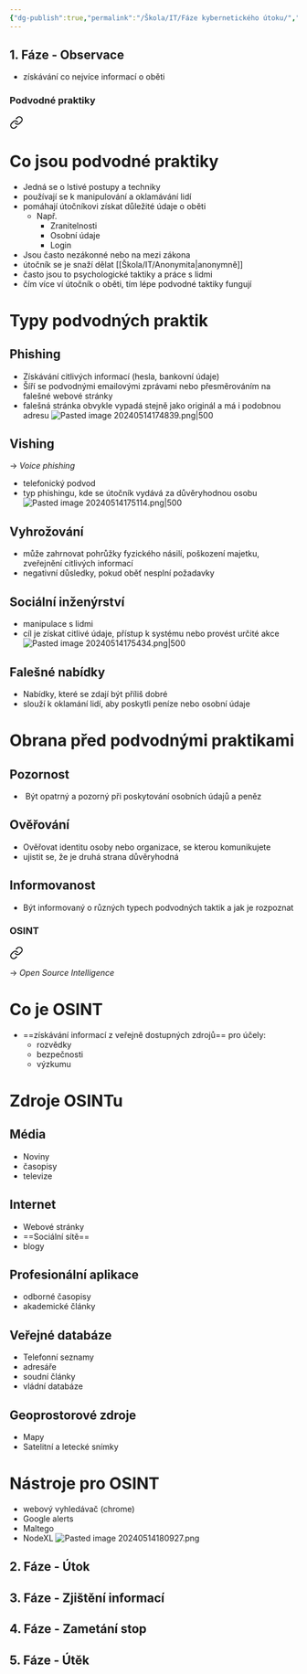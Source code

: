 ```yaml
---
{"dg-publish":true,"permalink":"/Škola/IT/Fáze kybernetického útoku/","created":"2024-05-14T17:31:46.207+02:00","updated":"2024-05-14T18:00:19.843+02:00"}
---
```


## 1. Fáze - Observace
- získávání co nejvíce informací o oběti
### Podvodné praktiky

<div class="transclusion internal-embed is-loaded"><a class="markdown-embed-link" href="/skola/it/podvodne-praktiky/" aria-label="Open link"><svg xmlns="http://www.w3.org/2000/svg" width="24" height="24" viewBox="0 0 24 24" fill="none" stroke="currentColor" stroke-width="2" stroke-linecap="round" stroke-linejoin="round" class="svg-icon lucide-link"><path d="M10 13a5 5 0 0 0 7.54.54l3-3a5 5 0 0 0-7.07-7.07l-1.72 1.71"></path><path d="M14 11a5 5 0 0 0-7.54-.54l-3 3a5 5 0 0 0 7.07 7.07l1.71-1.71"></path></svg></a><div class="markdown-embed">




# Co jsou podvodné praktiky
- Jedná se o lstivé postupy a techniky
- používají se k manipulování a oklamávání lidí
- pomáhají útočníkovi získat důležité údaje o oběti 
	- Např.
		- Zranitelnosti
		- Osobní údaje
		- Login
- Jsou často nezákonné nebo na mezi zákona
- útočník se je snaží dělat [[Škola/IT/Anonymita\|anonymně]] 
- často jsou to psychologické taktiky a práce s lidmi
- čím více ví útočník o oběti, tím lépe podvodné taktiky fungují
# Typy podvodných praktik
## Phishing
- Získávání citlivých informací (hesla, bankovní údaje)
- Šíří se podvodnými emailovými zprávami nebo přesměrováním na falešné webové stránky
- falešná stránka obvykle vypadá stejně jako originál a má i podobnou adresu
![Pasted image 20240514174839.png|500](/img/user/Images/Pasted%20image%2020240514174839.png)
## Vishing
-> *Voice phishing*
- telefonický podvod 
- typ phishingu, kde se útočník vydává za důvěryhodnou osobu
![Pasted image 20240514175114.png|500](/img/user/Images/Pasted%20image%2020240514175114.png)
## Vyhrožování
- může zahrnovat pohrůžky fyzického násilí, poškození majetku, zveřejnění citlivých informací 
- negativní důsledky, pokud oběť nesplní požadavky
## Sociální inženýrství
- manipulace s lidmi
- cíl je získat citlivé údaje, přístup k systému nebo provést určité akce
![Pasted image 20240514175434.png|500](/img/user/Images/Pasted%20image%2020240514175434.png)
## Falešné nabídky
- Nabídky, které se zdají být příliš dobré
- slouží k oklamání lidí, aby poskytli peníze nebo osobní údaje
# Obrana před podvodnými praktikami
## Pozornost
-  Být opatrný a pozorný při poskytování osobních údajů a peněz
## Ověřování
- Ověřovat identitu osoby nebo organizace, se kterou komunikujete
- ujistit se, že je druhá strana důvěryhodná
## Informovanost
- Být informovaný o různých typech podvodných taktik a jak je rozpoznat

</div></div>

### OSINT

<div class="transclusion internal-embed is-loaded"><a class="markdown-embed-link" href="/skola/it/kybernetika/osint/" aria-label="Open link"><svg xmlns="http://www.w3.org/2000/svg" width="24" height="24" viewBox="0 0 24 24" fill="none" stroke="currentColor" stroke-width="2" stroke-linecap="round" stroke-linejoin="round" class="svg-icon lucide-link"><path d="M10 13a5 5 0 0 0 7.54.54l3-3a5 5 0 0 0-7.07-7.07l-1.72 1.71"></path><path d="M14 11a5 5 0 0 0-7.54-.54l-3 3a5 5 0 0 0 7.07 7.07l1.71-1.71"></path></svg></a><div class="markdown-embed">




-> *Open Source Intelligence*
# Co je OSINT
- ==získávání informací z veřejně dostupných zdrojů== pro účely:
	- rozvědky
	- bezpečnosti
	- výzkumu
# Zdroje OSINTu
## Média
- Noviny
- časopisy
- televize
## Internet
- Webové stránky
- ==Sociální sítě==
- blogy
## Profesionální aplikace
- odborné časopisy
- akademické články
## Veřejné databáze
- Telefonní seznamy
- adresáře
- soudní články
- vládní databáze
## Geoprostorové zdroje
- Mapy
- Satelitní a letecké snímky
# Nástroje pro OSINT
- webový vyhledávač (chrome)
- Google alerts
- Maltego
- NodeXL
![Pasted image 20240514180927.png](/img/user/Images/Pasted%20image%2020240514180927.png)

</div></div>

## 2. Fáze - Útok
## 3. Fáze - Zjištění informací
## 4. Fáze - Zametání stop
## 5. Fáze - Útěk